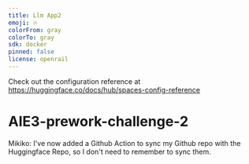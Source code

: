 ```yaml
---
title: Llm App2
emoji: 🔥
colorFrom: gray
colorTo: gray
sdk: docker
pinned: false
license: openrail
---
```


Check out the configuration reference at https://huggingface.co/docs/hub/spaces-config-reference
# AIE3-prework-challenge-2

Mikiko: I've now added a Github Action to sync my Github repo with the Huggingface Repo, so I don't need to remember to sync them.
